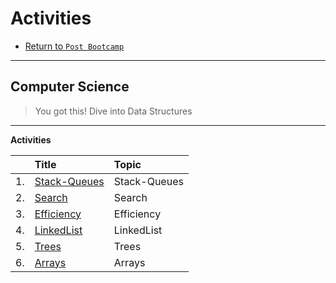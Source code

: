 # Activities

* [Return to `Post Bootcamp`](../README.md)

<hr>

## Computer Science

> You got this! Dive into Data Structures

<hr>

**Activities**

|&nbsp;| Title | Topic |
|:--|:--|:--|
| 1.| [Stack-Queues](./01-Stack-Queues) | Stack-Queues |
| 2.| [Search](./02-Search) | Search |
| 3.| [Efficiency](./03-Efficiency) | Efficiency |
| 4.| [LinkedList](./04-LinkedList) | LinkedList |
| 5.| [Trees](./05-Trees) | Trees |
| 6.| [Arrays](./06-Arrays) | Arrays |
